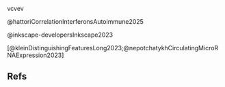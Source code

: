 vcvev


@hattoriCorrelationInterferonsAutoimmune2025

@inkscape-developersInkscape2023

[@kleinDistinguishingFeaturesLong2023;@nepotchatykhCirculatingMicroRNAExpression2023]

## Refs

